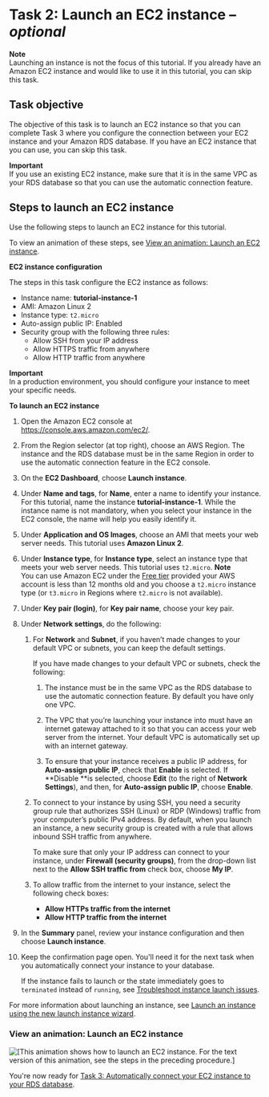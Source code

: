 # Task 2: Launch an EC2 instance – *optional*<a name="option1-task2-launch-ec2-instance"></a>

**Note**  
Launching an instance is not the focus of this tutorial\. If you already have an Amazon EC2 instance and would like to use it in this tutorial, you can skip this task\.

## Task objective<a name="option1-task2-launch-ec2-instance-task-objective"></a>

The objective of this task is to launch an EC2 instance so that you can complete Task 3 where you configure the connection between your EC2 instance and your Amazon RDS database\. If you have an EC2 instance that you can use, you can skip this task\.

**Important**  
If you use an existing EC2 instance, make sure that it is in the same VPC as your RDS database so that you can use the automatic connection feature\.

## Steps to launch an EC2 instance<a name="option1-task2-launch-ec2-instance-steps"></a>

Use the following steps to launch an EC2 instance for this tutorial\.

To view an animation of these steps, see [View an animation: Launch an EC2 instance](#option1-launch-ec2-instance-animation)\.

**EC2 instance configuration**

The steps in this task configure the EC2 instance as follows:
+ Instance name: **tutorial\-instance\-1**
+ AMI: Amazon Linux 2
+ Instance type: `t2.micro`
+ Auto\-assign public IP: Enabled 
+ Security group with the following three rules:
  + Allow SSH from your IP address
  + Allow HTTPS traffic from anywhere
  + Allow HTTP traffic from anywhere

**Important**  
In a production environment, you should configure your instance to meet your specific needs\.

**To launch an EC2 instance**

1. Open the Amazon EC2 console at [https://console\.aws\.amazon\.com/ec2/](https://console.aws.amazon.com/ec2/)\.

1. From the Region selector \(at top right\), choose an AWS Region\. The instance and the RDS database must be in the same Region in order to use the automatic connection feature in the EC2 console\.

1. On the **EC2 Dashboard**, choose **Launch instance**\.

1. Under **Name and tags**, for **Name**, enter a name to identify your instance\. For this tutorial, name the instance **tutorial\-instance\-1**\. While the instance name is not mandatory, when you select your instance in the EC2 console, the name will help you easily identify it\.

1. Under **Application and OS Images**, choose an AMI that meets your web server needs\. This tutorial uses **Amazon Linux 2**\.

1. Under **Instance type**, for **Instance type**, select an instance type that meets your web server needs\. This tutorial uses `t2.micro`\.
**Note**  
You can use Amazon EC2 under the [Free tier](http://aws.amazon.com/free) provided your AWS account is less than 12 months old and you choose a `t2.micro` instance type \(or `t3.micro` in Regions where `t2.micro` is not available\)\.

1. Under **Key pair \(login\)**, for **Key pair name**, choose your key pair\.

1. Under **Network settings**, do the following:

   1. For **Network** and **Subnet**, if you haven’t made changes to your default VPC or subnets, you can keep the default settings\. 

      If you have made changes to your default VPC or subnets, check the following:

      1. The instance must be in the same VPC as the RDS database to use the automatic connection feature\. By default you have only one VPC\.

      1. The VPC that you’re launching your instance into must have an internet gateway attached to it so that you can access your web server from the internet\. Your default VPC is automatically set up with an internet gateway\.

      1. To ensure that your instance receives a public IP address, for **Auto\-assign public IP**, check that **Enable** is selected\. If **Disable **is selected, choose **Edit** \(to the right of **Network Settings**\), and then, for **Auto\-assign public IP**, choose **Enable**\.

   1. To connect to your instance by using SSH, you need a security group rule that authorizes SSH \(Linux\) or RDP \(Windows\) traffic from your computer’s public IPv4 address\. By default, when you launch an instance, a new security group is created with a rule that allows inbound SSH traffic from anywhere\.

      To make sure that only your IP address can connect to your instance, under **Firewall \(security groups\)**, from the drop\-down list next to the **Allow SSH traffic from** check box, choose **My IP**\.

   1. To allow traffic from the internet to your instance, select the following check boxes:
      + **Allow HTTPs traffic from the internet**
      + **Allow HTTP traffic from the internet**

1. In the **Summary** panel, review your instance configuration and then choose **Launch instance**\.

1. Keep the confirmation page open\. You'll need it for the next task when you automatically connect your instance to your database\. 

   If the instance fails to launch or the state immediately goes to `terminated` instead of `running`, see [Troubleshoot instance launch issues](troubleshooting-launch.md)\.

For more information about launching an instance, see [Launch an instance using the new launch instance wizard](ec2-launch-instance-wizard.md)\.

### View an animation: Launch an EC2 instance<a name="option1-launch-ec2-instance-animation"></a>

![\[This animation shows how to launch an EC2 instance. For the text version of this animation, see the steps in the preceding procedure.\]](http://docs.aws.amazon.com/AWSEC2/latest/WindowsGuide/images/tutorial-launch-instance.gif)

You're now ready for [Task 3: Automatically connect your EC2 instance to your RDS database](option1-task3-connect-ec2-instance-to-rds-database.md)\.